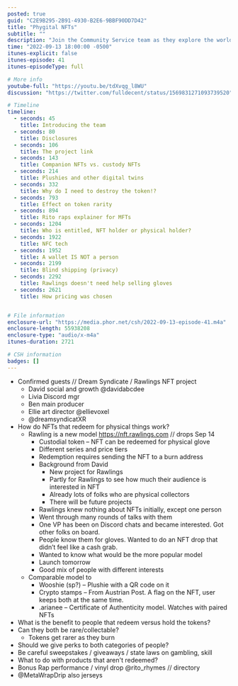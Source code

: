 ```yaml
---
posted: true
guid: "C2E9B295-2B91-4930-B2E6-9BBF90DD7D42"
title: "Phygital NFTs"
subtitle: ""
description: "Join the Community Service team as they explore the world of phygital NFTs. Learn about how NFTs that redeem for physical things work and discover the exciting new Rawlings NFT project launching tomorrow. #NFTs #Phygital"
time: "2022-09-13 18:00:00 -0500"
itunes-explicit: false
itunes-episode: 41
itunes-episodeType: full

# More info
youtube-full: "https://youtu.be/tdXvqg_l8WU"
discussion: "https://twitter.com/fulldecent/status/1569831271093739520"

# Timeline
timeline:
  - seconds: 45
    title: Introducing the team
  - seconds: 80
    title: Disclosures
  - seconds: 106
    title: The project link
  - seconds: 143
    title: Companion NFTs vs. custody NFTs
  - seconds: 214
    title: Plushies and other digital twins
  - seconds: 332
    title: Why do I need to destroy the token!?
  - seconds: 793
    title: Effect on token rarity
  - seconds: 894
    title: Rito raps explainer for MFTs
  - seconds: 1204
    title: Who is entitled, NFT holder or physical holder?
  - seconds: 1922
    title: NFC tech
  - seconds: 1952
    title: A wallet IS NOT a person
  - seconds: 2199
    title: Blind shipping (privacy)
  - seconds: 2292
    title: Rawlings doesn't need help selling gloves
  - seconds: 2621
    title: How pricing was chosen


# File information
enclosure-url: "https://media.phor.net/csh/2022-09-13-episode-41.m4a"
enclosure-length: 55938208
enclosure-type: "audio/x-m4a"
itunes-duration: 2721

# CSH information
badges: []
---
```

<!--end of quick notes-->

- Confirmed guests // Dream Syndicate / Rawlings NFT project
  - David social and growth @davidabcdee
  - Livia Discord mgr
  - Ben main producer
  - Ellie art director @ellievoxel
  - @dreamsyndicatXR
- How do NFTs that redeem for physical things work?
  - Rawling is a new model https://nft.rawlings.com // drops Sep 14
    - Custodial token – NFT can be redeemed for physical glove
    - Different series and price tiers
    - Redemption requires sending the NFT to a burn address
    - Background from David
      - New project for Rawlings
      - Partly for Rawlings to see how much their audience is interested in NFT
      - Already lots of folks who are physical collectors
      - There will be future projects
    - Rawlings knew nothing about NFTs initially, except one person
    - Went through many rounds of talks with them
    - One VP has been on Discord chats and became interested. Got other folks on board.
    - People know them for gloves. Wanted to do an NFT drop that didn’t feel like a cash grab.
    - Wanted to know what would be the more popular model
    - Launch tomorrow
    - Good mix of people with different interests
  - Comparable model to 
    - Wooshie (sp?) – Plushie with a QR code on it
    - Crypto stamps – From Austrian Post. A flag on the NFT, user keeps both at the same time.
    - .arianee – Certificate of Authenticity model. Watches with paired NFTs
- What is the benefit to people that redeem versus hold the tokens?
- Can they both be rare/collectable?
  - Tokens get rarer as they burn
- Should we give perks to both categories of people?
- Be careful sweepstakes / giveaways / state laws on gambling, skill
- What to do with products that aren't redeemed?
- Bonus Rap performance / vinyl drop @rito_rhymes // directory
- @MetaWrapDrip also jerseys